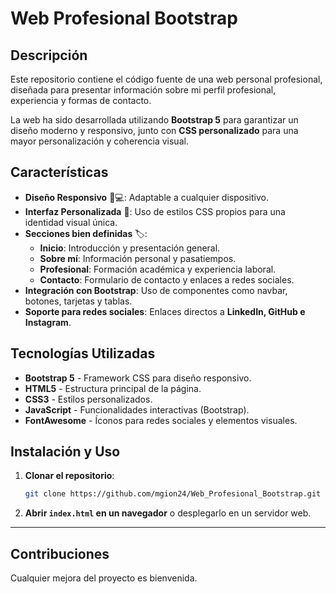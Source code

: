 # Web Profesional Bootstrap

## Descripción
Este repositorio contiene el código fuente de una web personal profesional, diseñada para presentar información sobre mi perfil profesional, experiencia y formas de contacto. 

La web ha sido desarrollada utilizando **Bootstrap 5** para garantizar un diseño moderno y responsivo, junto con **CSS personalizado** para una mayor personalización y coherencia visual.

## Características

- **Diseño Responsivo** 📱💻: Adaptable a cualquier dispositivo.
- **Interfaz Personalizada** 🎨: Uso de estilos CSS propios para una identidad visual única.
- **Secciones bien definidas** 🏷️:
  - **Inicio**: Introducción y presentación general.
  - **Sobre mí**: Información personal y pasatiempos.
  - **Profesional**: Formación académica y experiencia laboral.
  - **Contacto**: Formulario de contacto y enlaces a redes sociales.
- **Integración con Bootstrap**: Uso de componentes como navbar, botones, tarjetas y tablas.
- **Soporte para redes sociales**: Enlaces directos a **LinkedIn, GitHub e Instagram**.

## Tecnologías Utilizadas

- **Bootstrap 5** - Framework CSS para diseño responsivo.
- **HTML5** - Estructura principal de la página.
- **CSS3** - Estilos personalizados.
- **JavaScript** - Funcionalidades interactivas (Bootstrap).
- **FontAwesome** - Íconos para redes sociales y elementos visuales.

## Instalación y Uso

1. **Clonar el repositorio**:
   ```bash
   git clone https://github.com/mgion24/Web_Profesional_Bootstrap.git
   ```
2. **Abrir `index.html` en un navegador** o desplegarlo en un servidor web.

---

## Contribuciones

Cualquier mejora del proyecto es bienvenida.

